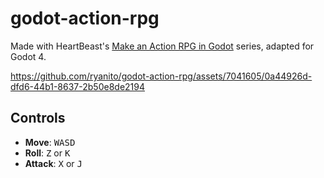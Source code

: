 # godot-action-rpg
Made with HeartBeast's [Make an Action RPG in Godot](https://www.youtube.com/playlist?list=PL9FzW-m48fn2SlrW0KoLT4n5egNdX-W9a) series, adapted for Godot 4.

https://github.com/ryanito/godot-action-rpg/assets/7041605/0a44926d-dfd6-44b1-8637-2b50e8de2194

## Controls

- **Move**: <kbd>WASD</kbd>
- **Roll**: <kbd>Z</kbd> or <kbd>K</kbd>
- **Attack**: <kbd>X</kbd> or <kbd>J</kbd>
